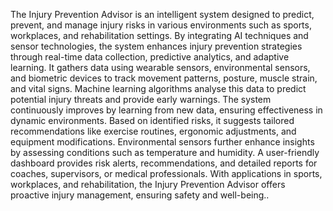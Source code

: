 The Injury Prevention Advisor is an intelligent system designed to predict, prevent, and manage 
injury risks in various environments such as sports, workplaces, and rehabilitation settings. By 
integrating AI techniques and sensor technologies, the system enhances injury prevention 
strategies through real-time data collection, predictive analytics, and adaptive learning. 
It gathers data using wearable sensors, environmental sensors, and biometric devices to track 
movement patterns, posture, muscle strain, and vital signs. Machine learning algorithms analyse 
this data to predict potential injury threats and provide early warnings. The system continuously 
improves by learning from new data, ensuring effectiveness in dynamic environments. 
Based on identified risks, it suggests tailored recommendations like exercise routines, ergonomic 
adjustments, and equipment modifications. Environmental sensors further enhance insights by 
assessing conditions such as temperature and humidity. A user-friendly dashboard provides risk 
alerts, recommendations, and detailed reports for coaches, supervisors, or medical professionals. 
With applications in sports, workplaces, and rehabilitation, the Injury Prevention Advisor offers 
proactive injury management, ensuring safety and well-being..
